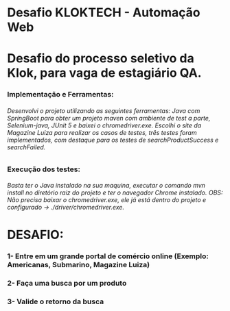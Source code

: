 # Desafio KLOKTECH - Automação Web
<h1>Desafio do processo seletivo da Klok, para vaga de estagiário QA.</h1>

<h3>Implementação e Ferramentas:</h3>
<h6>Desenvolvi o projeto utilizando as seguintes ferramentas: Java com SpringBoot para obter 
um projeto maven com ambiente de test a parte, Selenium-java, JUnit 5 e baixei o chromedriver.exe.
Escolhi o site da Magazine Luiza para realizar os casos de testes, três testes foram implementados, 
com destaque para os testes de searchProductSuccess e searchFailed.
</h6>

<h3>Execução dos testes:</h3>
<h6>Basta ter o Java instalado na sua maquina, executar o comando mvn install no diretório raiz 
do projeto e ter o navegador Chrome instalado. OBS: Não precisa baixar o chromedriver.exe, ele 
já está dentro do projeto e configurado -> ./driver/chromedriver.exe.
</h6>

<h1>DESAFIO:</h1>
<h3>1- Entre em um grande portal de comércio online
(Exemplo: Americanas, Submarino, Magazine Luiza)</h3>
<h3>2- Faça uma busca por um produto</h3>
<h3>3- Valide o retorno da busca</h3>




